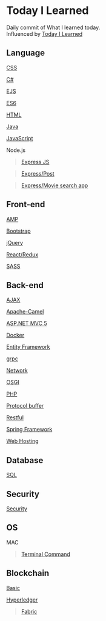 # Today I Learned
Daily commit of What I learned today.<br>
Influenced by [Today I Learned](https://github.com/thoughtbot/til)

## Language
[CSS](https://github.com/reoim/TIL/blob/master/CSS.md)

[C#](https://github.com/reoim/TIL/tree/master/C%23)

[EJS](https://github.com/reoim/TIL/tree/master/WebDevBootcamp/EJSexercise)

[ES6](https://github.com/reoim/TIL/tree/master/JavaScript/ES6.md)

[HTML](https://github.com/reoim/TIL/tree/master/HTML)

[Java](https://github.com/reoim/TIL/tree/master/Java)

[JavaScript](https://github.com/reoim/TIL/tree/master/JavaScript)

Node.js
>[Express JS](https://github.com/reoim/TIL/blob/master/ExpressJS.md)

>[Express/Post](https://github.com/reoim/TIL/tree/master/WebDevBootcamp/PostRequestDemo)

>[Express/Movie search app](https://github.com/reoim/TIL/tree/master/WebDevBootcamp/APIs/MovieSearchApp)


## Front-end
[AMP](https://github.com/reoim/TIL/tree/master/AMP)

[Bootstrap](https://github.com/reoim/TIL/blob/master/Bootstrap.md)

[jQuery](https://github.com/reoim/TIL/tree/master/jQuery.md)

[React/Redux](https://github.com/reoim/TIL/tree/master/React-Redux)

[SASS](https://github.com/reoim/TIL/blob/master/SASS.md)

## Back-end
[AJAX](https://github.com/reoim/TIL/blob/master/AJAX.md)

[Apache-Camel](https://github.com/reoim/TIL/tree/master/Apache-Camel)

[ASP.NET MVC 5](https://github.com/reoim/TIL/tree/master/ASP.NET%20MVC%205)

[Docker](https://github.com/reoim/TIL/blob/master/Docker.md)

[Entity Framework](https://github.com/reoim/TIL/blob/master/ASP.NET%20MVC%205/Entity%20Framework.md)

[grpc](https://github.com/reoim/TIL/blob/master/grpc.md)

[Network](https://github.com/reoim/TIL/tree/master/Network)

[OSGI](https://github.com/reoim/TIL/blob/master/OSGI.md)

[PHP](https://github.com/reoim/TIL/tree/master/PHP)

[Protocol buffer](https://github.com/reoim/TIL/blob/master/protocol-buffer.md)

[Restful](https://github.com/reoim/TIL/blob/master/RESTful.md)

[Spring Framework](https://github.com/reoim/TIL/blob/master/Java/SpringFramework.md)

[Web Hosting](https://github.com/reoim/TIL/blob/master/Web%20Hosting.md)

## Database

[SQL](https://github.com/reoim/TIL/blob/master/SQL.md)

## Security

[Security](https://github.com/reoim/TIL/tree/master/Security)



## OS
MAC
>[Terminal Command](https://github.com/reoim/TIL/blob/master/terminal.md)


## Blockchain
[Basic](https://github.com/reoim/TIL/blob/master/BlockChain/basic.md)

[Hyperledger](https://github.com/reoim/TIL/tree/master/BlockChain/Hyperledger)
>[Fabric](https://github.com/reoim/TIL/tree/master/BlockChain/Hyperledger/Fabric)

